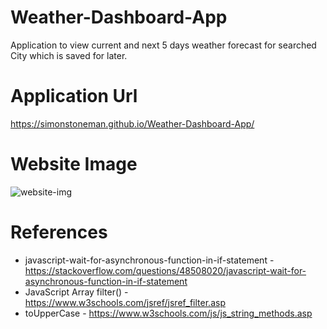# Weather-Dashboard-App
Application to view current and next 5 days weather forecast for searched City which is saved for later.

# Application Url
https://simonstoneman.github.io/Weather-Dashboard-App/

# Website Image

![website-img](https://user-images.githubusercontent.com/116112151/213448569-9339859b-06bb-46c3-afe7-3d96e89f5308.jpg)

# References
- javascript-wait-for-asynchronous-function-in-if-statement - https://stackoverflow.com/questions/48508020/javascript-wait-for-asynchronous-function-in-if-statement
- JavaScript Array filter() - https://www.w3schools.com/jsref/jsref_filter.asp
- toUpperCase - https://www.w3schools.com/js/js_string_methods.asp


